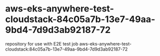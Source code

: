# aws-eks-anywhere-test-cloudstack-84c05a7b-13e7-49aa-9bd4-7d9d3ab92187-72
repository for use with E2E test job aws-eks-anywhere-test-cloudstack:84c05a7b-13e7-49aa-9bd4-7d9d3ab92187-72
